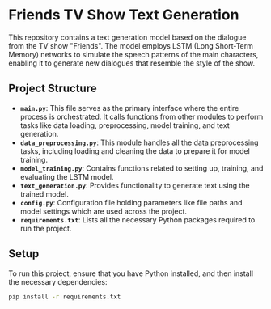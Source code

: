 # Friends TV Show Text Generation

This repository contains a text generation model based on the dialogue from the TV show "Friends". The model employs LSTM (Long Short-Term Memory) networks to simulate the speech patterns of the main characters, enabling it to generate new dialogues that resemble the style of the show.

## Project Structure

- **`main.py`**: This file serves as the primary interface where the entire process is orchestrated. It calls functions from other modules to perform tasks like data loading, preprocessing, model training, and text generation.
- **`data_preprocessing.py`**: This module handles all the data preprocessing tasks, including loading and cleaning the data to prepare it for model training.
- **`model_training.py`**: Contains functions related to setting up, training, and evaluating the LSTM model.
- **`text_generation.py`**: Provides functionality to generate text using the trained model.
- **`config.py`**: Configuration file holding parameters like file paths and model settings which are used across the project.
- **`requirements.txt`**: Lists all the necessary Python packages required to run the project.

## Setup

To run this project, ensure that you have Python installed, and then install the necessary dependencies:

```bash
pip install -r requirements.txt
